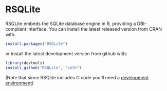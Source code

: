 # RSQLite

RSQLite embeds the SQLite database engine in R, providing a DBI-compliant interface. You can install the latest released version from CRAN with:

```r
install.packages("RSQLite")
```

or install the latest development version from github with:

```r
library(devtools)
install_github("RSQLite", "seth")
```

(Note that since RSQlite includes C code you'll need a [development environment](http://www.rstudio.com/ide/docs/packages/prerequisites))

